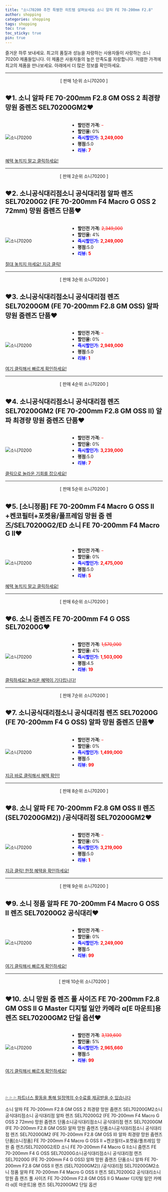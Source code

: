 ```yaml
---
title: "소니70200 추천 특별한 히트템 살펴보세요 소니 알파 FE 70-200mm F2.8"
author: shopping
categories: shopping
tags: shopping
toc: true
toc_sticky: true
pin: true
---
```

즐거운 하루 보내세요. 최고의 품질과 성능을 자랑하는 사용자들이 사랑하는 소니70200 제품들입니다. 이 제품은 사용자들의 높은 만족도를 자랑합니다. 저렴한 가격에 최고의 제품을 만나보세요. 아래에서 더 많은 정보를 확인하세요.

---
<p class="toplist" style="margin: 0 auto; display: block; width: fit-content;">[ 판매 1순위 소니70200 ]</p>

<h2><strong>❤️1. 소니 알파 FE 70-200mm F2.8 GM OSS 2 최경량 망원 줌렌즈 SEL70200GM2❤️</strong></h2>

<div style="display: flex; align-items: center;">
    <div style="flex: 0.4;">
        <img src="https://thumbnail8.coupangcdn.com/thumbnails/remote/230x230ex/image/vendor_inventory/0723/4287aa34d810f27e675b4e1e792f30d1e2a3efc9b5bea21362890e48954e.jpg" alt="소니70200" style="max-width: 100%;">
    </div>
    <div style="flex: 0.6; margin-left: 10px;">
        <ul>
            <li><strong>할인전 가격:</strong> <del style="color: red;">-</del></li>
            <li><strong>할인율:</strong> 0%</li>
            <li><span style='color:blue'><strong>즉시할인가:</strong></span> <span style='color:red'><strong>3,249,000</strong></span></li>
            <li><strong>평점:</strong>5.0</li>
            <li><span style='color:blue'><strong>리뷰:</strong></span> <span style='color:red'><strong>7</strong></span></li>
        </ul>
    </div>
</div>
<div class="center">
    <a href="https://William4Davisa.github.io?lptag=AF9450613&subid=githubio&pageKey=6210801261&traceid=V0-153&itemId=12379100204&vendorItemId=84047852818" class="myButton">
        혜택 놓치지 말고 클릭하세요!
    </a>
</div>


---
<p class="toplist" style="margin: 0 auto; display: block; width: fit-content;">[ 판매 2순위 소니70200 ]</p>

<h2><strong>❤️2. 소니공식대리점소니 공식대리점 알파 렌즈 SEL70200G2 (FE 70-200mm F4 Macro G OSS 2 72mm) 망원 줌렌즈 단품❤️</strong></h2>

<div style="display: flex; align-items: center;">
    <div style="flex: 0.4;">
        <img src="https://thumbnail9.coupangcdn.com/thumbnails/remote/230x230ex/image/vendor_inventory/6d1d/f678e0e8514c33b3bb40c7f3350832491d22e54523ae320db595dbeb93e2.jpg" alt="소니70200" style="max-width: 100%;">
    </div>
    <div style="flex: 0.6; margin-left: 10px;">
        <ul>
            <li><strong>할인전 가격:</strong> <del style="color: red;">2,349,000</del></li>
            <li><strong>할인율:</strong> 4%</li>
            <li><span style='color:blue'><strong>즉시할인가:</strong></span> <span style='color:red'><strong>2,249,000</strong></span></li>
            <li><strong>평점:</strong>5.0</li>
            <li><span style='color:blue'><strong>리뷰:</strong></span> <span style='color:red'><strong>5</strong></span></li>
        </ul>
    </div>
</div>
<div class="center">
    <a href="https://William4Davisa.github.io?lptag=AF9450613&subid=githubio&pageKey=7534084177&traceid=V0-153&itemId=19611132554&vendorItemId=88606512125" class="myButton">
        절대 놓치지 마세요! 지금 클릭!
    </a>
</div>


---
<p class="toplist" style="margin: 0 auto; display: block; width: fit-content;">[ 판매 3순위 소니70200 ]</p>

<h2><strong>❤️3. 소니공식대리점소니 공식대리점 렌즈 SEL70200GM (FE 70-200mm F2.8 GM OSS) 알파 망원 줌렌즈 단품❤️</strong></h2>

<div style="display: flex; align-items: center;">
    <div style="flex: 0.4;">
        <img src="https://thumbnail9.coupangcdn.com/thumbnails/remote/230x230ex/image/vendor_inventory/5674/3f69c2ab5e20d7baf93aa7ddfdffc4177c91372ed04fea8196d28773c217.jpg" alt="소니70200" style="max-width: 100%;">
    </div>
    <div style="flex: 0.6; margin-left: 10px;">
        <ul>
            <li><strong>할인전 가격:</strong> <del style="color: red;">-</del></li>
            <li><strong>할인율:</strong> 0%</li>
            <li><span style='color:blue'><strong>즉시할인가:</strong></span> <span style='color:red'><strong>2,949,000</strong></span></li>
            <li><strong>평점:</strong>5.0</li>
            <li><span style='color:blue'><strong>리뷰:</strong></span> <span style='color:red'><strong>1</strong></span></li>
        </ul>
    </div>
</div>
<div class="center">
    <a href="https://William4Davisa.github.io?lptag=AF9450613&subid=githubio&pageKey=6868167189&traceid=V0-153&itemId=16421539324&vendorItemId=79427605948" class="myButton">
        여기 클릭해서 빠르게 확인하세요!
    </a>
</div>


---
<p class="toplist" style="margin: 0 auto; display: block; width: fit-content;">[ 판매 4순위 소니70200 ]</p>

<h2><strong>❤️4. 소니공식대리점소니 공식대리점 렌즈 SEL70200GM2 (FE 70-200mm F2.8 GM OSS II) 알파 최경량 망원 줌렌즈 단품❤️</strong></h2>

<div style="display: flex; align-items: center;">
    <div style="flex: 0.4;">
        <img src="https://thumbnail7.coupangcdn.com/thumbnails/remote/230x230ex/image/vendor_inventory/49c5/8234e9af1ce94bf6f6fca723bc3f1a20cd9ddf4c6b5cf5ae383ac5936134.jpg" alt="소니70200" style="max-width: 100%;">
    </div>
    <div style="flex: 0.6; margin-left: 10px;">
        <ul>
            <li><strong>할인전 가격:</strong> <del style="color: red;">-</del></li>
            <li><strong>할인율:</strong> 0%</li>
            <li><span style='color:blue'><strong>즉시할인가:</strong></span> <span style='color:red'><strong>3,239,000</strong></span></li>
            <li><strong>평점:</strong>5.0</li>
            <li><span style='color:blue'><strong>리뷰:</strong></span> <span style='color:red'><strong>7</strong></span></li>
        </ul>
    </div>
</div>
<div class="center">
    <a href="https://William4Davisa.github.io?lptag=AF9450613&subid=githubio&pageKey=8207084049&traceid=V0-153&itemId=23545510699&vendorItemId=79428139476" class="myButton">
        클릭으로 놀라운 기회를 잡으세요!
    </a>
</div>


---
<p class="toplist" style="margin: 0 auto; display: block; width: fit-content;">[ 판매 5순위 소니70200 ]</p>

<h2><strong>❤️5. [소니정품] FE 70-200mm F4 Macro G OSS II +켄코필터+포켓융/풀프레임 망원 줌 렌즈/SEL70200G2/ED 소니 FE 70-200mm F4 Macro G ll❤️</strong></h2>

<div style="display: flex; align-items: center;">
    <div style="flex: 0.4;">
        <img src="https://thumbnail8.coupangcdn.com/thumbnails/remote/230x230ex/image/vendor_inventory/b4ff/9888e75cd8049b86f2907af70499b18295c7bddaae0dac04a366c7485a76.jpg" alt="소니70200" style="max-width: 100%;">
    </div>
    <div style="flex: 0.6; margin-left: 10px;">
        <ul>
            <li><strong>할인전 가격:</strong> <del style="color: red;">-</del></li>
            <li><strong>할인율:</strong> 0%</li>
            <li><span style='color:blue'><strong>즉시할인가:</strong></span> <span style='color:red'><strong>2,475,000</strong></span></li>
            <li><strong>평점:</strong>5.0</li>
            <li><span style='color:blue'><strong>리뷰:</strong></span> <span style='color:red'><strong>5</strong></span></li>
        </ul>
    </div>
</div>
<div class="center">
    <a href="https://William4Davisa.github.io?lptag=AF9450613&subid=githubio&pageKey=7534084177&traceid=V0-153&itemId=19789650274&vendorItemId=86892296704" class="myButton">
        혜택 놓치지 말고 클릭하세요!
    </a>
</div>


---
<p class="toplist" style="margin: 0 auto; display: block; width: fit-content;">[ 판매 6순위 소니70200 ]</p>

<h2><strong>❤️6. 소니 줌렌즈 FE 70-200mm F4 G OSS SEL70200G❤️</strong></h2>

<div style="display: flex; align-items: center;">
    <div style="flex: 0.4;">
        <img src="https://thumbnail8.coupangcdn.com/thumbnails/remote/230x230ex/image/vendor_inventory/e4cd/7f89fe9fc4a4436151bc01e82582ac68f1279fa081a7718fd5cf61f210b3.jpg" alt="소니70200" style="max-width: 100%;">
    </div>
    <div style="flex: 0.6; margin-left: 10px;">
        <ul>
            <li><strong>할인전 가격:</strong> <del style="color: red;">1,570,000</del></li>
            <li><strong>할인율:</strong> 4%</li>
            <li><span style='color:blue'><strong>즉시할인가:</strong></span> <span style='color:red'><strong>1,503,000</strong></span></li>
            <li><strong>평점:</strong>4.5</li>
            <li><span style='color:blue'><strong>리뷰:</strong></span> <span style='color:red'><strong>19</strong></span></li>
        </ul>
    </div>
</div>
<div class="center">
    <a href="https://William4Davisa.github.io?lptag=AF9450613&subid=githubio&pageKey=39184147&traceid=V0-153&itemId=144164783&vendorItemId=3058296852" class="myButton">
        클릭하세요! 놀라운 혜택이 기다립니다!
    </a>
</div>


---
<p class="toplist" style="margin: 0 auto; display: block; width: fit-content;">[ 판매 7순위 소니70200 ]</p>

<h2><strong>❤️7. 소니공식대리점소니 공식대리점 렌즈 SEL70200G (FE 70-200mm F4 G OSS) 알파 망원 줌렌즈 단품❤️</strong></h2>

<div style="display: flex; align-items: center;">
    <div style="flex: 0.4;">
        <img src="https://thumbnail10.coupangcdn.com/thumbnails/remote/230x230ex/image/vendor_inventory/f17c/00db810e616e7ba52483aa607c4075a6b9befe88148c90858ed5c0cc54e4.jpg" alt="소니70200" style="max-width: 100%;">
    </div>
    <div style="flex: 0.6; margin-left: 10px;">
        <ul>
            <li><strong>할인전 가격:</strong> <del style="color: red;">-</del></li>
            <li><strong>할인율:</strong> 0%</li>
            <li><span style='color:blue'><strong>즉시할인가:</strong></span> <span style='color:red'><strong>1,499,000</strong></span></li>
            <li><strong>평점:</strong>5</li>
            <li><span style='color:blue'><strong>리뷰:</strong></span> <span style='color:red'><strong>99</strong></span></li>
        </ul>
    </div>
</div>
<div class="center">
    <a href="https://William4Davisa.github.io?lptag=AF9450613&subid=githubio&pageKey=6911805814&traceid=V0-153&itemId=16659920336&vendorItemId=80117449387" class="myButton">
        지금 바로 클릭해서 혜택 확인!
    </a>
</div>


---
<p class="toplist" style="margin: 0 auto; display: block; width: fit-content;">[ 판매 8순위 소니70200 ]</p>

<h2><strong>❤️8. 소니 알파 FE 70-200mm F2.8 GM OSS II 렌즈 (SEL70200GM2)) /공식대리점 SEL70200GM2❤️</strong></h2>

<div style="display: flex; align-items: center;">
    <div style="flex: 0.4;">
        <img src="https://thumbnail9.coupangcdn.com/thumbnails/remote/230x230ex/image/vendor_inventory/d3f7/cd79f0817124838fc296f855df3e630d03ed050382cedf55212d0fdbb33a.jpg" alt="소니70200" style="max-width: 100%;">
    </div>
    <div style="flex: 0.6; margin-left: 10px;">
        <ul>
            <li><strong>할인전 가격:</strong> <del style="color: red;">-</del></li>
            <li><strong>할인율:</strong> 0%</li>
            <li><span style='color:blue'><strong>즉시할인가:</strong></span> <span style='color:red'><strong>3,219,000</strong></span></li>
            <li><strong>평점:</strong>5.0</li>
            <li><span style='color:blue'><strong>리뷰:</strong></span> <span style='color:red'><strong>1</strong></span></li>
        </ul>
    </div>
</div>
<div class="center">
    <a href="https://William4Davisa.github.io?lptag=AF9450613&subid=githubio&pageKey=6174437618&traceid=V0-153&itemId=12075611865&vendorItemId=79347575112" class="myButton">
        지금 클릭! 한정 혜택을 확인하세요!
    </a>
</div>


---
<p class="toplist" style="margin: 0 auto; display: block; width: fit-content;">[ 판매 9순위 소니70200 ]</p>

<h2><strong>❤️9. 소니 정품 알파 FE 70-200mm F4 Macro G OSS II 렌즈 SEL70200G2 공식대리❤️</strong></h2>

<div style="display: flex; align-items: center;">
    <div style="flex: 0.4;">
        <img src="https://thumbnail8.coupangcdn.com/thumbnails/remote/230x230ex/image/vendor_inventory/c6bc/fec4a50e4e8bf0f2d2691e87280d8737ef383a11df1778ec6e9ef9401595.jpg" alt="소니70200" style="max-width: 100%;">
    </div>
    <div style="flex: 0.6; margin-left: 10px;">
        <ul>
            <li><strong>할인전 가격:</strong> <del style="color: red;">-</del></li>
            <li><strong>할인율:</strong> 0%</li>
            <li><span style='color:blue'><strong>즉시할인가:</strong></span> <span style='color:red'><strong>2,249,000</strong></span></li>
            <li><strong>평점:</strong>5</li>
            <li><span style='color:blue'><strong>리뷰:</strong></span> <span style='color:red'><strong>99</strong></span></li>
        </ul>
    </div>
</div>
<div class="center">
    <a href="https://William4Davisa.github.io?lptag=AF9450613&subid=githubio&pageKey=7495676552&traceid=V0-153&itemId=19610099668&vendorItemId=86717091033" class="myButton">
        여기 클릭해서 빠르게 확인하세요!
    </a>
</div>


---
<p class="toplist" style="margin: 0 auto; display: block; width: fit-content;">[ 판매 10순위 소니70200 ]</p>

<h2><strong>❤️10. 소니 망원 줌 렌즈 풀 사이즈 FE 70-200mm F2.8 GM OSS II G Master 디지털 일안 카메라 α[E 마운트]용 렌즈 SEL70200GM2 단일 옵션❤️</strong></h2>

<div style="display: flex; align-items: center;">
    <div style="flex: 0.4;">
        <img src="https://thumbnail9.coupangcdn.com/thumbnails/remote/230x230ex/image/vendor_inventory/2d06/f740509f4e8669fe5896e1b96d99ef9647ee52f49a3777acb2c511ec44e3.jpg" alt="소니70200" style="max-width: 100%;">
    </div>
    <div style="flex: 0.6; margin-left: 10px;">
        <ul>
            <li><strong>할인전 가격:</strong> <del style="color: red;">3,139,600</del></li>
            <li><strong>할인율:</strong> 5%</li>
            <li><span style='color:blue'><strong>즉시할인가:</strong></span> <span style='color:red'><strong>2,965,660</strong></span></li>
            <li><strong>평점:</strong>5</li>
            <li><span style='color:blue'><strong>리뷰:</strong></span> <span style='color:red'><strong>99</strong></span></li>
        </ul>
    </div>
</div>
<div class="center">
    <a href="https://William4Davisa.github.io?lptag=AF9450613&subid=githubio&pageKey=7598718905&traceid=V0-153&itemId=20095880232&vendorItemId=88654435350" class="myButton">
        여기 클릭해서 빠르게 확인하세요!
    </a>
</div>

<br><br><br>[💦 💦 💦 파트너스 활동을 통해 일정액의 수수료를 제공받을 수 있습니다](https://link.coupang.com/a/bcpT2c)<br><br>소니 알파 FE 70-200mm F2.8 GM OSS 2 최경량 망원 줌렌즈 SEL70200GM2소니공식대리점소니 공식대리점 알파 렌즈 SEL70200G2 (FE 70-200mm F4 Macro G OSS 2 72mm) 망원 줌렌즈 단품소니공식대리점소니 공식대리점 렌즈 SEL70200GM (FE 70-200mm F2.8 GM OSS) 알파 망원 줌렌즈 단품소니공식대리점소니 공식대리점 렌즈 SEL70200GM2 (FE 70-200mm F2.8 GM OSS II) 알파 최경량 망원 줌렌즈 단품[소니정품] FE 70-200mm F4 Macro G OSS II +켄코필터+포켓융/풀프레임 망원 줌 렌즈/SEL70200G2/ED 소니 FE 70-200mm F4 Macro G ll소니 줌렌즈 FE 70-200mm F4 G OSS SEL70200G소니공식대리점소니 공식대리점 렌즈 SEL70200G (FE 70-200mm F4 G OSS) 알파 망원 줌렌즈 단품소니 알파 FE 70-200mm F2.8 GM OSS II 렌즈 (SEL70200GM2)) /공식대리점 SEL70200GM2소니 정품 알파 FE 70-200mm F4 Macro G OSS II 렌즈 SEL70200G2 공식대리소니 망원 줌 렌즈 풀 사이즈 FE 70-200mm F2.8 GM OSS II G Master 디지털 일안 카메라 α[E 마운트]용 렌즈 SEL70200GM2 단일 옵션